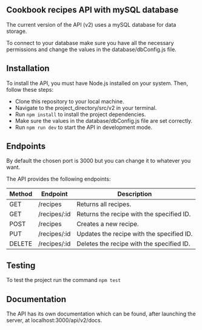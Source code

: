 ## Cookbook recipes API with mySQL database

The current version of the API (v2) uses a mySQL database for data storage.

To connect to your database make sure you have all the necessary permissions and change the values in the database/dbConfig.js file.

## Installation

To install the API, you must have Node.js installed on your system. Then, follow these steps:

- Clone this repository to your local machine.
- Navigate to the project_directory/src/v2 in your terminal.
- Run `npm install` to install the project dependencies.
- Make sure the values in the database/dbConfig.js file are set correctly.
- Run `npm run dev` to start the API in development mode.

## Endpoints

By default the chosen port is 3000 but you can change it to whatever you want.

The API provides the following endpoints:

| Method | Endpoint | Description |
| ------ | ------ | ------ |
| GET | /recipes| Returns all recipes.
| GET | /recipes/:id | Returns the recipe with the specified ID.
| POST | /recipes | Creates a new recipe.
| PUT |/recipes/:id | Updates the recipe with the specified ID.
| DELETE | /recipes/:id | Deletes the recipe with the specified ID.


## Testing

To test the project run the command `npm test`


## Documentation

The API has its own documentation which can be found, after launching the server, at localhost:3000/api/v2/docs.